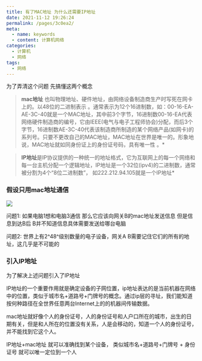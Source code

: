 ```yaml
---
title: 有了MAC地址 为什么还需要IP地址
date: 2021-11-12 19:26:24
permalink: /pages/3c0ea2/
meta:
  - name: keywords
  - content: 计算机网络
categories:
  - 计算机
  - 网络
tags:
  - 网络
---
```


为了弄清这个问题 先搞懂这两个概念



> **mac地址** 也叫物理地址、硬件地址，由网络设备制造商生产时写死在网卡上的。以48位的二进制表示 。通常表示为12个16进制数，如：00-16-EA-AE-3C-40就是一个MAC地址，其中前3个字节，16进制数00-16-EA代表网络硬件制造商的编号，它由IEEE(电气与电子工程师协会)分配，而后3个字节，16进制数AE-3C-40代表该制造商所制造的某个网络产品(如网卡)的系列号。只要不更改自己的MAC地址，MAC地址在世界是唯一的。形象地说，MAC地址就如同身份证上的身份证号码，具有唯一性 。*



>  **IP地址**是IP协议提供的一种统一的地址格式，它为互联网上的每一个网络和每一台主机分配一个逻辑地址，IP地址是一个32位(ipv4)的二进制数，通常被分割为4个“8位二进制数”， 如222.212.94.105就是一个IP地址*



### 假设只用mac地址通信

![](https://gitee.com/gan_chuan_yin/blog-image/raw/master/img/20211114230246.png)

问题1: 如果电脑1想和电脑3通信 那么它应该向网关B的mac地址发送信息 但是信息到达B后 B并不知道信息具体需要发送给哪台电脑

问题2: 世界上有2^48^级别数量的电子设备，网关A B需要记住它们的所有的地址，这几乎是不可能的



### 引入IP地址

为了解决上述问题引入了IP地址

IP地址的一个重要作用就是确定设备的子网位置，ip地址表达的是当前机器在网络中的位置，类似于城市名+道路号+门牌号的概念。通过ip层的寻址，我们能知道按何种路径在全世界任意两台Internet上的的机器间传输数据。

mac地址就好像个人的身份证号，人的身份证号和人户口所在的城市，出生的日期有关，但是和人所在的位置没有关系，人是会移动的，知道一个人的身份证号，并不能找到它这个人。

IP地址+mac地址 就可以准确找到某个设备， 类似城市名+道路号+门牌号 + 身份证号 就可以唯一定位到一个人





